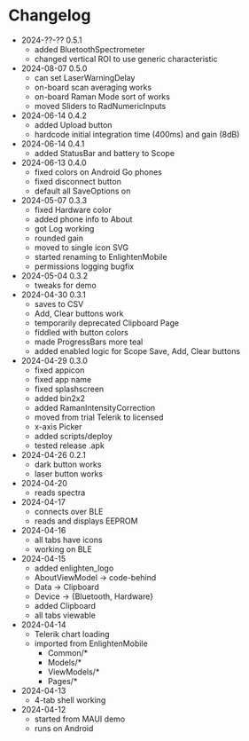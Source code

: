 # Changelog

- 2024-??-?? 0.5.1
    - added BluetoothSpectrometer
    - changed vertical ROI to use generic characteristic
- 2024-08-07 0.5.0
    - can set LaserWarningDelay
    - on-board scan averaging works
    - on-board Raman Mode sort of works
    - moved Sliders to RadNumericInputs
- 2024-06-14 0.4.2
    - added Upload button
    - hardcode initial integration time (400ms) and gain (8dB)
- 2024-06-14 0.4.1
    - added StatusBar and battery to Scope
- 2024-06-13 0.4.0
    - fixed colors on Android Go phones
    - fixed disconnect button
    - default all SaveOptions on
- 2024-05-07 0.3.3
    - fixed Hardware color
    - added phone info to About
    - got Log working
    - rounded gain
    - moved to single icon SVG
    - started renaming to EnlightenMobile
    - permissions logging bugfix
- 2024-05-04 0.3.2
    - tweaks for demo
- 2024-04-30 0.3.1
    - saves to CSV
    - Add, Clear buttons work
    - temporarily deprecated Clipboard Page
    - fiddled with button colors
    - made ProgressBars more teal
    - added enabled logic for Scope Save, Add, Clear buttons
- 2024-04-29 0.3.0
    - fixed appicon
    - fixed app name
    - fixed splashscreen
    - added bin2x2
    - added RamanIntensityCorrection
    - moved from trial Telerik to licensed
    - x-axis Picker
    - added scripts/deploy
    - tested release .apk
- 2024-04-26 0.2.1
    - dark button works
    - laser button works
- 2024-04-20
    - reads spectra
- 2024-04-17
    - connects over BLE
    - reads and displays EEPROM
- 2024-04-16
    - all tabs have icons
    - working on BLE
- 2024-04-15
    - added enlighten_logo
    - AboutViewModel -> code-behind
    - Data -> Clipboard
    - Device -> {Bluetooth, Hardware}
    - added Clipboard
    - all tabs viewable
- 2024-04-14 
    - Telerik chart loading
    - imported from EnlightenMobile
        - Common/*
        - Models/*
        - ViewModels/*
        - Pages/*
- 2024-04-13
    - 4-tab shell working
- 2024-04-12
    - started from MAUI demo
    - runs on Android
